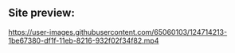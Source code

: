 


## Site preview:



https://user-images.githubusercontent.com/65060103/124714213-1be67380-df1f-11eb-8216-932f02f34f82.mp4
